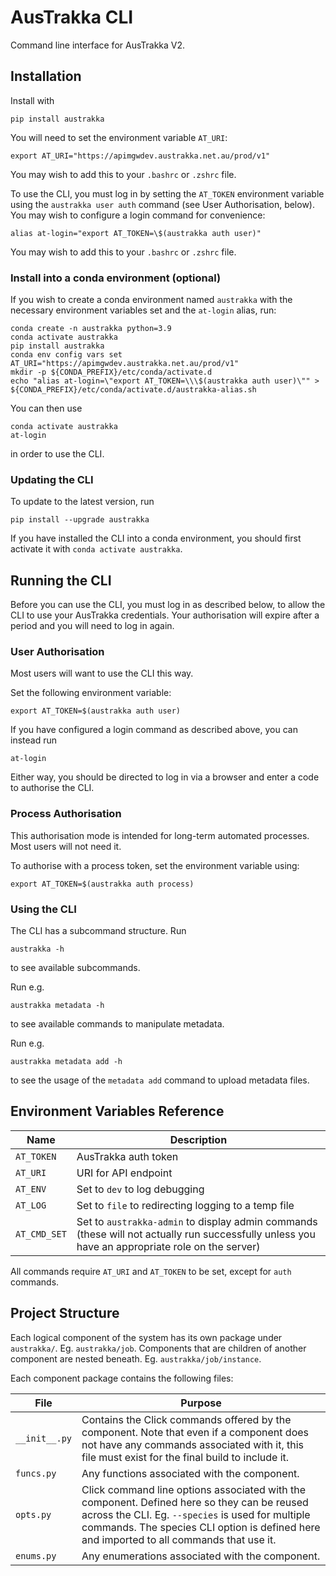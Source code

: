# AusTrakka CLI

Command line interface for AusTrakka V2.

## Installation

Install with 
```
pip install austrakka
```

You will need to set the environment variable `AT_URI`:
```
export AT_URI="https://apimgwdev.austrakka.net.au/prod/v1"
```
You may wish to add this to your `.bashrc` or `.zshrc` file.

To use the CLI, you must log in by setting the `AT_TOKEN` environment variable using the 
`austrakka user auth` command (see User Authorisation, below). You may wish to configure 
a login command for convenience:
```
alias at-login="export AT_TOKEN=\$(austrakka auth user)"
```
You may wish to add this to your `.bashrc` or `.zshrc` file.

### Install into a conda environment (optional)

If you wish to create a conda environment named `austrakka` with the necessary environment 
variables set and the `at-login` alias, run:
```
conda create -n austrakka python=3.9
conda activate austrakka
pip install austrakka
conda env config vars set AT_URI="https://apimgwdev.austrakka.net.au/prod/v1"
mkdir -p ${CONDA_PREFIX}/etc/conda/activate.d
echo "alias at-login=\"export AT_TOKEN=\\\$(austrakka auth user)\"" > ${CONDA_PREFIX}/etc/conda/activate.d/austrakka-alias.sh
```

You can then use
```
conda activate austrakka
at-login
```
in order to use the CLI.

### Updating the CLI

To update to the latest version, run 
```
pip install --upgrade austrakka
```
If you have installed the CLI into a conda environment, you should first activate it with `conda activate austrakka`.

## Running the CLI

Before you can use the CLI, you must log in as described below, to allow the CLI to use your AusTrakka credentials. 
Your authorisation will expire after a period and you will need to log in again.

### User Authorisation

Most users will want to use the CLI this way.

Set the following environment variable:
```
export AT_TOKEN=$(austrakka auth user)
```

If you have configured a login command as described above, you can instead run 
```
at-login
```

Either way, you should be directed to log in via a browser and enter a code to authorise the CLI.

### Process Authorisation

This authorisation mode is intended for long-term automated processes. Most users will not need it. 

To authorise with a process token, set the environment variable using:
```
export AT_TOKEN=$(austrakka auth process)
```

### Using the CLI

The CLI has a subcommand structure. Run 
```
austrakka -h
```
to see available subcommands.

Run e.g. 
```
austrakka metadata -h
```
to see available commands to manipulate metadata.

Run e.g. 
```
austrakka metadata add -h
```
to see the usage of the `metadata add` command to upload metadata files.

## Environment Variables Reference

| Name         | Description                                                                                                                                     |
|--------------|-------------------------------------------------------------------------------------------------------------------------------------------------|
| `AT_TOKEN`   | AusTrakka auth token                                                                                                                            |
| `AT_URI`     | URI for API endpoint                                                                                                                            |
| `AT_ENV`     | Set to `dev` to log debugging                                                                                                                   |
| `AT_LOG`     | Set to `file` to redirecting logging to a temp file                                                                                             |
| `AT_CMD_SET` | Set to `austrakka-admin` to display admin commands (these will not actually run successfully unless you have an appropriate role on the server) |

All commands require `AT_URI` and `AT_TOKEN` to be set, except for `auth` commands.

## Project Structure

Each logical component of the system has its own package under `austrakka/`. Eg. `austrakka/job`.
Components that are children of another component are nested beneath. Eg. `austrakka/job/instance`.

Each component package contains the following files:

| File          | Purpose                                                                                                                                                                                                                                      |
|---------------|----------------------------------------------------------------------------------------------------------------------------------------------------------------------------------------------------------------------------------------------|
| `__init__.py` | Contains the Click commands offered by the component. Note that even if a component does not have any commands associated with it, this file must exist for the final build to include it.                                                   |
| `funcs.py`    | Any functions associated with the component.                                                                                                                                                                                                 |
| `opts.py`     | Click command line options associated with the component. Defined here so they can be reused across the CLI. Eg. `--species` is used for multiple commands. The species CLI option is defined here and imported to all commands that use it. |
| `enums.py`    | Any enumerations associated with the component.                                                                                                                                                                                              |
